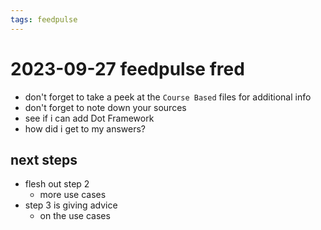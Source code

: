 ```yaml
---
tags: feedpulse
---
```


# 2023-09-27 feedpulse fred

- don't forget to take a peek at the `Course Based` files for additional info
- don't forget to note down your sources
- see if i can add Dot Framework
- how did i get to my answers?

## next steps

- flesh out step 2
  - more use cases
- step 3 is giving advice
  - on the use cases
